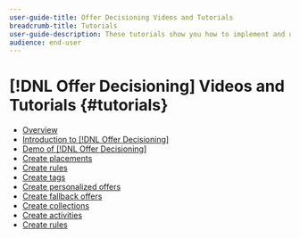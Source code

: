 ```yaml
---
user-guide-title: Offer Decisioning Videos and Tutorials
breadcrumb-title: Tutorials
user-guide-description: These tutorials show you how to implement and use Offer Decisioning.
audience: end-user
---
```


# [!DNL Offer Decisioning] Videos and Tutorials {#tutorials}

+ [Overview](overview.md)
+ [Introduction to [!DNL Offer Decisioning]](introduction-to-offer-decisioning.md)
+ [Demo of [!DNL Offer Decisioning]](demo-of-offer-decisioning.md)
+ [Create placements](create-placements.md)
+ [Create rules](create-rules.md)
+ [Create tags](create-tags.md)
+ [Create personalized offers](create-personalized-offers.md)
+ [Create fallback offers](create-fallback-offers.md)
+ [Create collections](create-collections.md)
+ [Create activities](create-activities.md)
+ [Create rules](create-rules.md)
